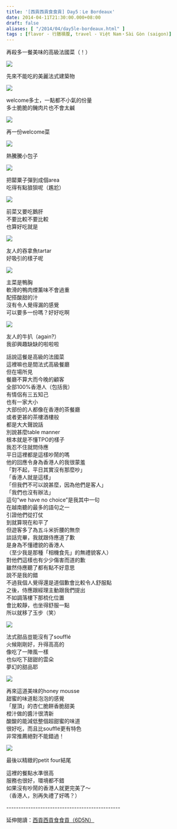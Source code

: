 ```yaml
---
title: '[西貢西貢食食貢] Day5：Le Bordeaux'
date: 2014-04-11T21:30:00.000+08:00
draft: false
aliases: [ "/2014/04/day5le-bordeaux.html" ]
tags : [flavor - 行膳積腹, travel - Việt Nam・Sài Gòn (saigon)]
---
```


再殺多一餐美味的高級法國菜（！）  

![](/images/saigon5h1.jpg)

先來不能吃的美麗法式建築物  

![](/images/saigon5h2.jpg)

welcome多士，一點都不小氣的份量  
多士脆脆的醃肉片也不會太鹹  

![](/images/saigon5h3.jpg)

再一份welcome菜  

![](/images/saigon5h4.jpg)

熱騰騰小包子  

![](/images/saigon5h5.jpg)

把罌粟子彈到成個area  
吃得有點狼狽呢（尷尬）  

![](/images/saigon5h6.jpg)

前菜又要吃鵝肝  
不要比較不要比較  
也算好吃就是  

![](/images/saigon5h7.jpg)

友人的吞拿魚tartar  
好吸引的樣子呢  

![](/images/saigon5h.jpg)

主菜是鴨胸  
軟滑的鴨肉煙薰味不會過重  
配搭酸甜的汁  
沒有令人覺得漏的感覺  
可以要多一份嗎？好好吃啊  

![](/images/saigon5h8.jpg)

友人的牛扒（again?）  
我卻興趣缺缺的啦啦啦  
  
話說這餐是高級的法國菜  
這裡嘛也是間法式高級餐廳  
但在場所見  
餐廳不算大而今晚的顧客  
全部100%香港人（包括我）  
有情侶有三五知己  
也有一家大小  
大部份的人都像在香港的茶餐廳  
或者更甚的茶樓酒樓般  
都是大大聲說話  
別說甚麼table manner  
根本就是不懂TPO的樣子  
我忍不住就問侍應  
平日這裡都是這樣吵鬧的嗎  
他的回應令身為香港人的我很蒙羞  
「對不起，平日其實沒有那麼吵」  
「香港人就是這樣」  
「但我們不可以說甚麼，因為他們是客人」  
「我們也沒有辦法」  
這句“we have no choice”是我其中一句  
在越南聽的最多的語句之一  
引證他們從打仗  
到就算現在和平了  
但遊客多了為五斗米折腰的無奈  
談話完畢，我就跟侍應道了歉  
是身為不懂禮貌的香港人  
（至少我是那種「相機食先」的無禮貌客人）  
對他們這樣也有少少傷害而道的歉  
雖然侍應聽了都有點不好意思  
說不是我的錯  
不過我個人覺得還是道個歉會比較令人舒服點  
之後，侍應跟經理主動跟我們提出  
不如調落樓下那梳化位置  
會比較靜，也坐得舒服一點  
所以就移了玉步（笑）  

![](/images/saigon5h9.jpg)

法式甜品豈能沒有了soufflé  
火候剛剛好，升得高高的  
像吃了一陣風一樣  
也似吃下甜甜的雲朵  
夢幻的甜品耶  

![](/images/saigon5h10.jpg)

再來這道美味的honey mousse  
甜蜜的味道鬆泡泡的感覺  
「屋頂」的杏仁脆餅香脆甜美  
橙汁做的醬汁很清新  
酸酸的能減低整個超甜蜜的味道  
很好吃，而且比soufflé更有特色  
非常推薦絕對不能錯過！  

![](/images/saigon5h11.jpg)

最後以精緻的petit four結尾  
  
這裡的餐點水準很高  
服務也很好，環境都不錯  
如果沒有吵鬧的香港人就更完美了～  
（香港人，別再失禮了好嗎？）  
  
\-----------------------------------------------  
  
延伸閱讀：[西貢西貢食食貢（6D5N）](https://hidie.net/saigon6d5n/)
